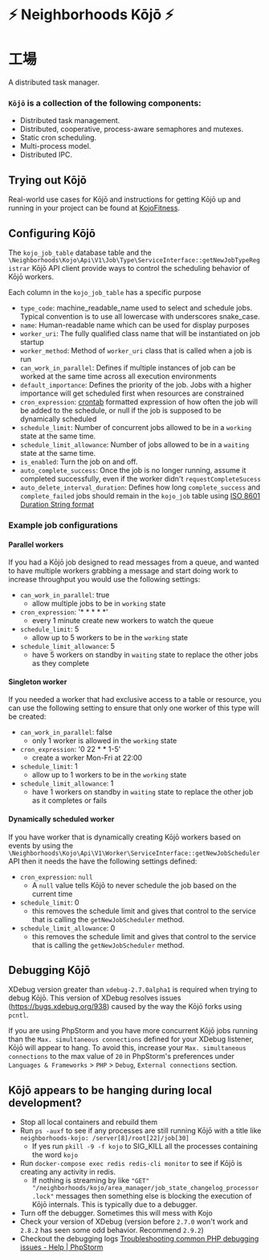 # ⚡ Neighborhoods Kōjō ⚡
# 工場
A distributed task manager.

### `Kōjō` is a collection of the following components:
* Distributed task management.
* Distributed, cooperative, process-aware semaphores and mutexes.
* Static cron scheduling.
* Multi-process model.
* Distributed IPC.

## Trying out Kōjō

Real-world use cases for Kōjō and instructions for getting Kōjō up and running in your project can be found at [KojoFitness](https://github.com/neighborhoods/KojoFitness).

## Configuring Kōjō
The `kojo_job_table` database table and the `\Neighborhoods\Kojo\Api\V1\Job\Type\ServiceInterface::getNewJobTypeRegistrar` Kōjō API client provide ways to control the scheduling behavior of Kōjō workers.  

Each column in the `kojo_job_table` has a specific purpose
- `type_code`: machine_readable_name used to select and schedule jobs. Typical convention is to use all lowercase with underscores snake_case.
- `name`: Human-readable name which can be used for display purposes
- `worker_uri`: The fully qualified class name that will be instantiated on job startup
- `worker_method`: Method of `worker_uri` class that is called when a job is run
- `can_work_in_parallel`: Defines if multiple instances of job can be worked at the same time across all execution environments
- `default_importance`:  Defines the priority of the job. Jobs with a higher importance will get scheduled first when resources are constrained
- `cron_expression`: [crontab](https://crontab.guru/) formatted expression of how often the job will be added to the schedule, or null if the job is supposed to be dynamically scheduled
- `schedule_limit`:  Number of concurrent jobs allowed to be in a `working` state at the same time.
- `schedule_limit_allowance`: Number of jobs allowed to be in a `waiting` state at the same time.
- `is_enabled`: Turn the job on and off.
- `auto_complete_success`: Once the job is no longer running, assume it completed successfully, even if the worker didn't `requestCompleteSucess`
- `auto_delete_interval_duration`: Defines how long `complete_success` and `complete_failed` jobs should remain in the `kojo_job` table using [ISO 8601 Duration String format](https://en.wikipedia.org/wiki/ISO_8601#Durations)

### Example job configurations
#### Parallel workers
If you had a Kōjō job designed to read messages from a queue, and wanted to have multiple workers grabbing a message and start doing work to increase throughput you would use the following settings:
- `can_work_in_parallel`: true
  - allow multiple jobs to be in `working` state
- `cron_expression`: '* * * * *'
  - every 1 minute create new workers to watch the queue
- `schedule_limit`: 5
  - allow up to 5 workers to be in the `working` state
- `schedule_limit_allowance`: 5
  - have 5 workers on standby in `waiting` state to replace the other jobs as they complete

#### Singleton worker
If you needed a worker that had exclusive access to a table or resource, you can use the following setting to ensure that only one worker of this type will be created:
- `can_work_in_parallel`: false
  - only 1 worker is allowed in the `working` state
- `cron_expression`: '0 22 * * 1-5'
  - create a worker Mon-Fri at 22:00
- `schedule_limit`: 1
  - allow up to 1 workers to be in the `working` state
- `schedule_limit_allowance`: 1
  - have 1 workers on standby in `waiting` state to replace the other job as it completes or fails

#### Dynamically scheduled worker
If you have worker that is dynamically creating Kōjō workers based on events by using the `\Neighborhoods\Kojo\Api\V1\Worker\ServiceInterface::getNewJobScheduler` API then it needs the have the following settings defined:
- `cron_expression`: `null`
  - A `null` value tells Kōjō to never schedule the job based on the current time
- `schedule_limit`: 0
  - this removes the schedule limit and gives that control to the service that is calling the `getNewJobScheduler` method.
- `schedule_limit_allowance`: 0
  - this removes the schedule limit and gives that control to the service that is calling the `getNewJobScheduler` method.

## Debugging Kōjō
XDebug version greater than `xdebug-2.7.0alpha1` is required when trying to debug Kōjō. This version of XDebug resolves issues (https://bugs.xdebug.org/938) caused by the way the Kōjō forks using `pcntl`.

If you are using PhpStorm and you have more concurrent Kōjō jobs running than the `Max. simultaneous connections` defined for your XDebug listener, Kōjō will appear to hang. To avoid this, increase your `Max. simultaneous connections` to the max value of `20` in PhpStorm's preferences under `Languages & Frameworks` > `PHP` > `Debug`, `External connections` section.

## Kōjō appears to be hanging during local development?

* Stop all local containers and rebuild them
* Run `ps -auxf` to see if any processes are still running Kōjō with a title like `neighborhoods-kojo: /server[8]/root[22]/job[30]`
    - If yes run `pkill -9 -f kojo` to SIG_KILL all the processes containing the word `kojo`
* Run `docker-compose exec redis redis-cli monitor` to see if Kōjō is creating any activity in redis.
  * If nothing is streaming by like `"GET" "/neighborhoods/kojo/area_manager/job_state_changelog_processor.lock"` messages then something else is blocking the execution of Kōjō internals. This is typically due to a debugger.
* Turn off the debugger. Sometimes this will mess with Kojo
* Check your version of XDebug (version before `2.7.0` won't work and `2.8.2` has seen some odd behavior. Recommend `2.9.2`)
* Checkout the debugging logs [Troubleshooting common PHP debugging issues - Help | PhpStorm](https://www.jetbrains.com/help/phpstorm/troubleshooting-php-debugging.html#)
